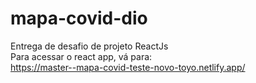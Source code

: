 # mapa-covid-dio
Entrega de desafio de projeto ReactJs </br>
Para acessar o react app, vá para:</br>
https://master--mapa-covid-teste-novo-toyo.netlify.app/
